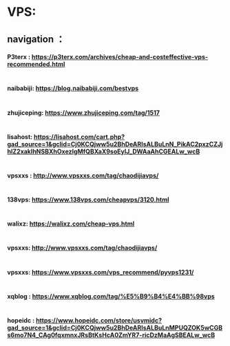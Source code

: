 # VPS:
## navigation ：
#### P3terx :  https://p3terx.com/archives/cheap-and-costeffective-vps-recommended.html
# 
#### naibabiji: https://blog.naibabiji.com/bestvps
#
#### zhujiceping: https://www.zhujiceping.com/tag/1517
#
#### lisahost: https://lisahost.com/cart.php?gad_source=1&gclid=Cj0KCQjww5u2BhDeARIsALBuLnN_PikAC2pxzCZJjhlZ2xakIhNSBXhOxezIgMfQBXaX9soEylJ_DWAaAhCGEALw_wcB
#
#### vpsxxs : http://www.vpsxxs.com/tag/chaodijiavps/
#
####  138vps: https://www.138vps.com/cheapvps/3120.html
#
####  walixz: https://walixz.com/cheap-vps.html
#
####  vpsxxs: http://www.vpsxxs.com/tag/chaodijiavps/
#
####  vpsxxs: https://www.vpsxxs.com/vps_recommend/pyvps1231/
#
#### xqblog : https://www.xqblog.com/tag/%E5%B9%B4%E4%BB%98vps
#
#### hopeidc : https://www.hopeidc.com/store/usvmidc?gad_source=1&gclid=Cj0KCQjww5u2BhDeARIsALBuLnMPUQZOK5wCGBs6mo7N4_CAg0fqxmnxJRsBtKsHcA0ZmYR7-ricDzMaAgSBEALw_wcB
